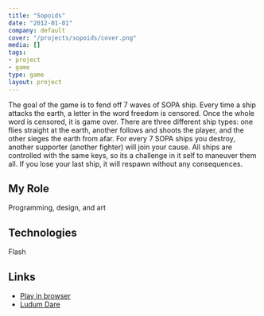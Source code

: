 ```yaml
---
title: "Sopoids"
date: "2012-01-01"
company: default
cover: "/projects/sopoids/cover.png"
media: []
tags:
- project
- game
type: game
layout: project
---
```


The goal of the game is to fend off 7 waves of SOPA ship. Every time a ship attacks the earth, a letter in the word freedom is censored. Once the whole word is censored, it is game over. There are three different ship types: one flies straight at the earth, another follows and shoots the player, and the other sieges the earth from afar. For every 7 SOPA ships you destroy, another supporter (another fighter) will join your cause. All ships are controlled with the same keys, so its a challenge in it self to maneuver them all. If you lose your last ship, it will respawn without any consequences.

## My Role
Programming, design, and art

## Technologies
Flash

## Links
* [Play in browser](/projects/sopoids/play.html)
* [Ludum Dare](http://ludumdare.com/compo/sopajam/?action=preview&uid=3079)